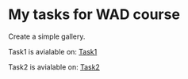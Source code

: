 # My tasks for WAD course

Create a simple gallery.

Task1 is avialable on: [Task1](http://wad.itmo.xyz/Ghadeer-Darwesh/task1)

Task2 is avialable on: [Task2](https://ghadeer-darwesh.herokuapp.com)
